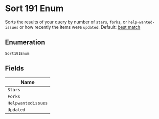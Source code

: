 
# Sort 191 Enum

Sorts the results of your query by number of `stars`, `forks`, or `help-wanted-issues` or how recently the items were `updated`. Default: [best match](https://docs.github.com/rest/reference/search#ranking-search-results)

## Enumeration

`Sort191Enum`

## Fields

| Name |
|  --- |
| `Stars` |
| `Forks` |
| `Helpwantedissues` |
| `Updated` |


